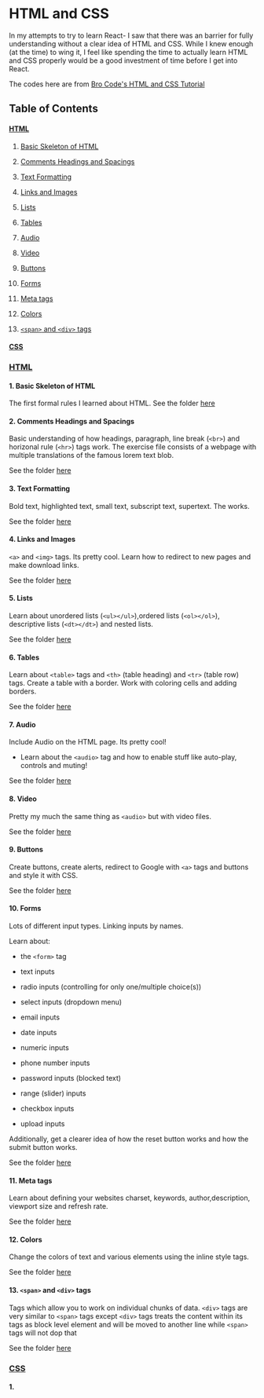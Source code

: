 # HTML and CSS

In my attempts to try to learn React- I saw that there was an barrier for fully understanding without a clear idea of HTML and CSS. While I knew enough (at the time) to wing it, I feel like spending the time to actually learn HTML and CSS properly would be a good investment of time before I get into React.

The codes here are from [Bro Code's HTML and CSS Tutorial](https://www.youtube.com/watch?v=cyuzt1Dp8X8)

## Table of Contents

#### [HTML](https://github.com/benyamindsmith/LearningJS/tree/main/HTML%20and%20CSS#html)

1.  [Basic Skeleton of HTML](https://github.com/benyamindsmith/LearningJS/tree/main/HTML%20and%20CSS#1-basic-skeleton-of-html)

2.  [Comments Headings and Spacings](https://github.com/benyamindsmith/LearningJS/tree/main/HTML%20and%20CSS#2-comments-headings-and-spacings)

3.  [Text Formatting](https://github.com/benyamindsmith/LearningJS/tree/main/HTML%20and%20CSS#3-text-formatting)

4.  [Links and Images](https://github.com/benyamindsmith/LearningJS/tree/main/HTML%20and%20CSS#4-links-and-images)

5.  [Lists](https://github.com/benyamindsmith/LearningJS/tree/main/HTML%20and%20CSS#5-lists)

6.  [Tables](https://github.com/benyamindsmith/LearningS/tree/main/HTML%20and%20CSS#6-tables)

7.  [Audio](https://github.com/benyamindsmith/LearningJS/tree/main/HTML%20and%20CSS#7-audio)

8.  [Video](https://github.com/benyamindsmith/LearningJS/tree/main/HTML%20and%20CSS#8-video)

9.  [Buttons](https://github.com/benyamindsmith/LearningJS/tree/main/HTML%20and%20CSS#9-buttons)

10. [Forms](https://github.com/benyamindsmith/LearningJS/tree/main/HTML%20and%20CSS#10-forms)

11. [Meta tags](https://github.com/benyamindsmith/LearningJS/tree/main/HTML%20and%20CSS#11-meta-tags)

12. [Colors](https://github.com/benyamindsmith/LearningJS/tree/main/HTML%20and%20CSS#12-colors)

13. [`<span>` and `<div>` tags](https://github.com/benyamindsmith/LearningJS/tree/main/HTML%20and%20CSS#13-span-and-div-tags)

#### [CSS](https://github.com/benyamindsmith/LearningJS/tree/main/HTML%20and%20CSS#css)

### <u>HTML</u>

#### 1. Basic Skeleton of HTML

The first formal rules I learned about HTML. See the folder [here](https://github.com/benyamindsmith/LearningJS/tree/main/HTML%20and%20CSS/HTML/Basic%20Skeleton)

#### 2. Comments Headings and Spacings

Basic understanding of how headings, paragraph, line break (`<br>`) and horizonal rule (`<hr>`) tags work. The exercise file consists of a webpage with multiple translations of the famous lorem text blob.

See the folder [here](https://github.com/benyamindsmith/LearningJS/tree/main/HTML%20and%20CSS/HTML/Comments%20headings%20and%20Spacing)

#### 3. Text Formatting

Bold text, highlighted text, small text, subscript text, supertext. The works.

See the folder [here](https://github.com/benyamindsmith/LearningJS/tree/main/HTML%20and%20CSS/HTML/Text%20Formatting)

#### 4. Links and Images

`<a>` and `<img>` tags. Its pretty cool. Learn how to redirect to new pages and make download links.

See the folder [here](https://github.com/benyamindsmith/LearningJS/tree/main/HTML%20and%20CSS/HTML/Links%20and%20Images)

#### 5. Lists

Learn about unordered lists (`<ul></ul>`),ordered lists (`<ol></ol>`), descriptive lists (`<dt></dt>`) and nested lists.

See the folder [here](https://github.com/benyamindsmith/LearningJS/tree/main/HTML%20and%20CSS/HTML/Lists)

#### 6. Tables

Learn about `<table>` tags and `<th>` (table heading) and `<tr>` (table row) tags. Create a table with a border. Work with coloring cells and adding borders.

See the folder [here](https://github.com/benyamindsmith/LearningJS/tree/main/HTML%20and%20CSS/HTML/Tables)

#### 7. Audio

Include Audio on the HTML page. Its pretty cool!

- Learn about the `<audio>` tag and how to enable stuff like auto-play, controls and muting!

See the folder [here](https://github.com/benyamindsmith/LearningJS/tree/main/HTML%20and%20CSS/HTML/Audio)

#### 8. Video

Pretty my much the same thing as `<audio>` but with video files.

See the folder [here](https://github.com/benyamindsmith/LearningJS/tree/main/HTML%20and%20CSS/HTML/Video)

#### 9. Buttons

Create buttons, create alerts, redirect to Google with `<a>` tags and buttons and style it with CSS.

See the folder [here](https://github.com/benyamindsmith/LearningJS/tree/main/HTML%20and%20CSS/HTML/Buttons)

#### 10. Forms

Lots of different input types. Linking inputs by names.

Learn about:

- the `<form>` tag

- text inputs

- radio inputs (controlling for only one/multiple choice(s))

- select inputs (dropdown menu)
- email inputs

- date inputs

- numeric inputs

- phone number inputs

- password inputs (blocked text)

- range (slider) inputs

- checkbox inputs

- upload inputs

Additionally, get a clearer idea of how the reset button works and how the submit button works.

See the folder [here](https://github.com/benyamindsmith/LearningJS/tree/main/HTML%20and%20CSS/HTML/Forms)

#### 11. Meta tags

Learn about defining your websites charset, keywords, author,description, viewport size and refresh rate.

See the folder [here](https://github.com/benyamindsmith/LearningJS/tree/main/HTML%20and%20CSS/HTML/Meta%20Tags)

#### 12. Colors

Change the colors of text and various elements using the inline style tags.

See the folder [here](https://github.com/benyamindsmith/LearningJS/tree/main/HTML%20and%20CSS/HTML/Colors)

#### 13. `<span>` and `<div>` tags

Tags which allow you to work on individual chunks of data. `<div>` tags are very similar to `<span>` tags except `<div>` tags treats the content within its tags as block level element and will be moved to another line while `<span>` tags will not dop that

See the folder [here](https://github.com/benyamindsmith/LearningJS/tree/main/HTML%20and%20CSS/HTML/Span%20and%20Div%20Tags)

### <u>CSS</u>

#### 1.
